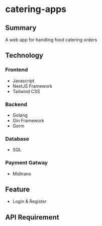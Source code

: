 ﻿# catering-apps

## Summary
A web app for handling food catering orders

## Technology
### Frontend
- Javascript
- NextJS Framework
- Tailwind CSS

### Backend
- Golang
- Gin Framework
- Gorm

### Database
- SQL

### Payment Gatway
- Midtrans

## Feature
- Login & Register

## API Requirement
